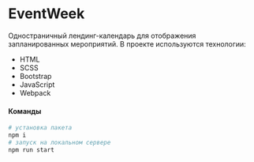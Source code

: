 # EventWeek

Одностраничный лендинг-календарь для отображения запланированных мероприятий. 
В проекте используются технологии: 

* HTML
* SCSS
* Bootstrap
* JavaScript
* Webpack


#### Команды
```bash
# установка пакета
npm i
# запуск на локальном сервере
npm run start
```